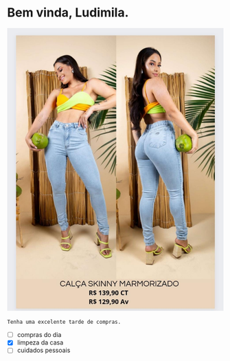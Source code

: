 # Bem vinda, Ludimila.
![vem escolher seus looks](https://github.com/Ludimilabarbosa/primeirolb/blob/093732a4d1e6b805a538d809510f770504024d8f/WhatsApp%20Image%202023-10-05%20at%2011.25.17%20(18).jpeg?raw=true)
```
Tenha uma excelente tarde de compras.
```
- [ ] compras do dia
- [x] limpeza da casa
- [ ] cuidados pessoais

